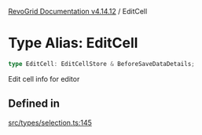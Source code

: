[RevoGrid Documentation v4.14.12](README.md) / EditCell

# Type Alias: EditCell

```ts
type EditCell: EditCellStore & BeforeSaveDataDetails;
```

Edit cell info for editor

## Defined in

[src/types/selection.ts:145](https://github.com/revolist/revogrid/blob/ee1081dbd910f211c490863a4b642535e5dce01e/src/types/selection.ts#L145)
